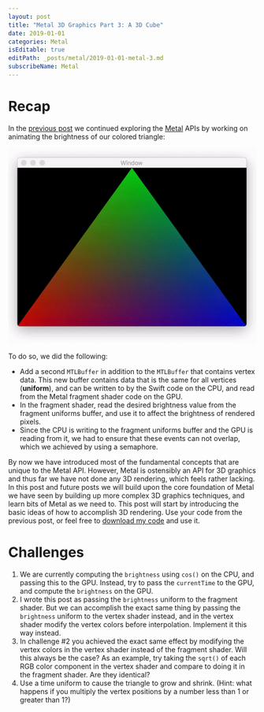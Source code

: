 ```yaml
---
layout: post
title: "Metal 3D Graphics Part 3: A 3D Cube"
date: 2019-01-01
categories: Metal
isEditable: true
editPath: _posts/metal/2019-01-01-metal-3.md
subscribeName: Metal
---
```


# Recap

In the [previous post][previous post] we continued exploring the [Metal][metal website] APIs by working on animating the brightness of our colored triangle:

![Animated Colored Triangle][old_screen1]

To do so, we did the following:

- Add a second `MTLBuffer` in addition to the `MTLBuffer` that contains vertex data. This new buffer contains data that is the same for all vertices (**uniform**), and can be written to by the Swift code on the CPU, and read from the Metal fragment shader code on the GPU.
- In the fragment shader, read the desired brightness value from the fragment uniforms buffer, and use it to affect the brightness of rendered pixels.
- Since the CPU is writing to the fragment uniforms buffer and the GPU is reading from it, we had to ensure that these events can not overlap, which we achieved by using a semaphore.

By now we have introduced most of the fundamental concepts that are unique to the Metal API. However, Metal is ostensibly an API for 3D graphics and thus far we have not done any 3D rendering, which feels rather lacking. In this post and future posts we will build upon the core foundation of Metal we have seen by building up more complex 3D graphics techniques, and learn bits of Metal as we need to. This post will start by introducing the basic ideas of how to accomplish 3D rendering. Use your code from the previous post, or feel free to [download my code][old_project_link] and use it.


# Challenges

1. We are currently computing the `brightness` using `cos()` on the CPU, and passing this to the GPU. Instead, try to pass the `currentTime` to the GPU, and compute the `brightness` on the GPU.
2. I wrote this post as passing the `brightness` uniform to the fragment shader. But we can accomplish the exact same thing by passing the `brightness` uniform to the vertex shader instead, and in the vertex shader modify the vertex colors before interpolation. Implement it this way instead.
3. In challenge #2 you achieved the exact same effect by modifying the vertex colors in the vertex shader instead of the fragment shader. Will this always be the case? As an example, try taking the `sqrt()` of each RGB color component in the vertex shader and compare to doing it in the fragment shader. Are they identical?
4. Use a time uniform to cause the triangle to grow and shrink. (Hint: what happens if you multiply the vertex positions by a number less than 1 or greater than 1?)

[previous post]: /metal/2018/07/29/metal-intro-2.html
[metal website]: https://developer.apple.com/metal/


[old_screen1]: /public/post_assets/metal/metal-intro-2/screen1.gif
[old_project_link]: /public/post_assets/metal/metal-intro-2/MetalFinal.zip

[project_link]: /public/post_assets/metal/metal-3/MetalFinal.zip